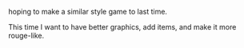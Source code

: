 hoping to make a similar style game to last time.

This time I want to have better graphics, add items, and make it more rouge-like.
